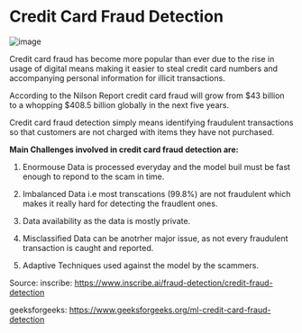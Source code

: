 # Credit Card Fraud Detection

![image](https://github.com/Rayonushi/CreditCardFraudDetec/assets/91659975/db322894-cd16-4aa9-9bc6-dbcc6cc67096)

Credit card fraud has become more popular than ever due to the rise in usage of digital means making it easier to steal credit card numbers and accompanying personal information for illicit transactions.

According to the Nilson Report credit card fraud will grow from $43 billion to a whopping $408.5 billion globally in the next five years.

Credit card fraud detection simply means identifying fraudulent transactions so that customers are not charged with items they have not purchased.

**Main Challenges involved in credit card fraud detection are:**
1. Enormouse Data is processed everyday and the model buil must be fast enough to repond to the scam in time.

2. Imbalanced Data i.e most transcations (99.8%) are not fraudulent which makes it really hard for detecting the fraudlent ones.

3. Data availability as the data is mostly private.

4. Misclassified Data can be anotrher major issue, as not every fraudulent transaction is caught and reported.

5. Adaptive Techniques used against the model by the scammers.

Source: 
inscribe: https://www.inscribe.ai/fraud-detection/credit-fraud-detection

geeksforgeeks: https://www.geeksforgeeks.org/ml-credit-card-fraud-detection
